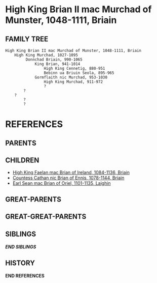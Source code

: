 # High King Brian II mac Murchad of Munster, 1048-1111, Briain

## FAMILY TREE
```
High King Brian II mac Murchad of Munster, 1048-1111, Briain
    High King Murchad, 1027-1095
         Donnchad Briain, 990-1065
             King Brian, 941-1014
                 High King Cennetig, 880-951
                 Bebinn ua Briuin Seola, 895-965   
             Gormflaith nic Murchad, 953-1030
                 High King Murchad, 911-972
                 ?
        ?
    ?
        ?
        ?
```


# REFERENCES

## PARENTS 

## CHILDREN 
* [High King Faelan mac Brian of Ireland, 1084-1136, Briain](faelan_mac_brian_1084.md)
* [Countess Cathan nic Brian of Ennis, 1078-1144, Briain](cathan_nic_brian_1078.md)
* [Earl Sean mac Brian of Oriel, 1101-1135, Laighin](sean_mac_brian_1101.md)


## GREAT-PARENTS 


## GREAT-GREAT-PARENTS 

## SIBLINGS

##### END SIBLINGS  
## HISTORY

#### END REFERENCES
